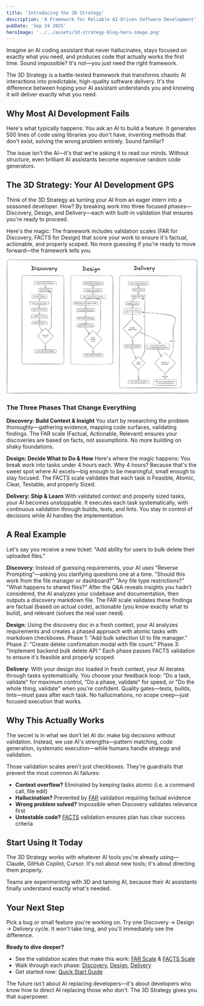 ```yaml
---
title: 'Introducing the 3D Strategy'
description: 'A Framework for Reliable AI-Driven Software Development'
pubDate: 'Sep 24 2025'
heroImage: '../../assets/3d-strategy-blog-hero-image.png'
---
```


Imagine an AI coding assistant that never hallucinates, stays focused on exactly what you need, and produces code that actually works the first time. Sound impossible? It's not—you just need the right framework.

The 3D Strategy is a battle-tested framework that transforms chaotic AI interactions into predictable, high-quality software delivery. It's the difference between hoping your AI assistant understands you and knowing it will deliver exactly what you need.

## Why Most AI Development Fails

Here's what typically happens: You ask an AI to build a feature. It generates 500 lines of code using libraries you don't have, inventing methods that don't exist, solving the wrong problem entirely. Sound familiar?

The issue isn't the AI—it's that we're asking it to read our minds. Without structure, even brilliant AI assistants become expensive random code generators.

## The 3D Strategy: Your AI Development GPS

Think of the 3D Strategy as turning your AI from an eager intern into a seasoned developer. How? By breaking work into three focused phases—Discovery, Design, and Delivery—each with built-in validation that ensures you're ready to proceed.

Here's the magic: The framework includes validation scales (FAR for Discovery, FACTS for Design) that score your work to ensure it's factual, actionable, and properly scoped. No more guessing if you're ready to move forward—the framework tells you.

![3D Strategy Workflow Diagram](../../assets/3d-strategy-workflow.png)

### The Three Phases That Change Everything

**Discovery: Build Context & Insight**
You start by researching the problem thoroughly—gathering evidence, mapping code surfaces, validating findings. The FAR scale (Factual, Actionable, Relevant) ensures your discoveries are based on facts, not assumptions. No more building on shaky foundations.

**Design: Decide What to Do & How**
Here's where the magic happens: You break work into tasks under 4 hours each. Why 4 hours? Because that's the sweet spot where AI excels—big enough to be meaningful, small enough to stay focused. The FACTS scale validates that each task is Feasible, Atomic, Clear, Testable, and properly Sized.

**Delivery: Ship & Learn**
With validated context and properly sized tasks, your AI becomes unstoppable. It executes each task systematically, with continuous validation through builds, tests, and lints. You stay in control of decisions while AI handles the implementation.

## A Real Example

Let's say you receive a new ticket: "Add ability for users to bulk delete their uploaded files."

**Discovery**: Instead of guessing requirements, your AI uses "Reverse Prompting"—asking you clarifying questions one at a time. "Should this work from the file manager or dashboard?" "Any file type restrictions?" "What happens to shared files?" After the Q&A reveals insights you hadn't considered, the AI analyzes your codebase and documentation, then outputs a discovery markdown file. The FAR scale validates these findings are factual (based on actual code), actionable (you know exactly what to build), and relevant (solves the real user need).

**Design**: Using the discovery doc in a fresh context, your AI analyzes requirements and creates a phased approach with atomic tasks with markdown checkboxes. Phase 1: "Add bulk selection UI to file manager." Phase 2: "Create delete confirmation modal with file count." Phase 3: "Implement backend bulk delete API." Each phase passes FACTS validation to ensure it's feasible and properly scoped.

**Delivery**: With your design doc loaded in fresh context, your AI iterates through tasks systematically. You choose your feedback loop: "Do a task, validate" for maximum control, "Do a phase, validate" for speed, or "Do the whole thing, validate" when you're confident. Quality gates—tests, builds, lints—must pass after each task. No hallucinations, no scope creep—just focused execution that works.

## Why This Actually Works

The secret is in what we don't let AI do: make big decisions without validation. Instead, we use AI's strengths—pattern matching, code generation, systematic execution—while humans handle strategy and validation.

Those validation scales aren't just checkboxes. They're guardrails that prevent the most common AI failures:
- **Context overflow?** Eliminated by keeping tasks atomic (i.e. a command call, file edit)
- **Hallucination?** Prevented by [FAR](https://github.com/patrob/3d-strategy/blob/main/docs/scales/far-scale.md) validation requiring factual evidence
- **Wrong problem solved?** Impossible when Discovery validates relevance first
- **Untestable code?** [FACTS](https://github.com/patrob/3d-strategy/blob/main/docs/scales/facts-scale.md) validation ensures plan has clear success criteria

## Start Using It Today

The 3D Strategy works with whatever AI tools you're already using—Claude, GitHub Copilot, Cursor. It's not about new tools; it's about directing them properly.

Teams are experimenting with 3D and taming AI, because their AI assistants finally understand exactly what's needed.

## Your Next Step

Pick a bug or small feature you're working on. Try one Discovery → Design → Delivery cycle. It won't take long, and you'll immediately see the difference.

**Ready to dive deeper?**
- See the validation scales that make this work: [FAR Scale](https://github.com/patrob/3d-strategy/blob/main/docs/scales/far-scale.md) & [FACTS Scale](https://github.com/patrob/3d-strategy/blob/main/docs/scales/facts-scale.md)
- Walk through each phase: [Discovery](https://github.com/patrob/3d-strategy/blob/main/docs/phases/discovery.md), [Design](https://github.com/patrob/3d-strategy/blob/main/docs/phases/design.md), [Delivery](https://github.com/patrob/3d-strategy/blob/main/docs/phases/delivery.md)
- Get started now: [Quick Start Guide](https://github.com/patrob/3d-strategy#quick-start)

The future isn't about AI replacing developers—it's about developers who know how to direct AI replacing those who don't. The 3D Strategy gives you that superpower.